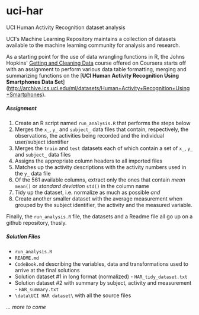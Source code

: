 # uci-har
UCI Human Activity Recognition dataset analysis

UCI's Machine Learning Repository maintains a collection of datasets available to the machine learning community for analysis and research.

As a starting point for the use of data wrangling functions in R, the Johns Hopkins' [Getting and Cleaning Data](https://class.coursera.org/getdata-031) course offered on Coursera starts off with an assignment to perform various data table formatting, merging and summarizing functions on the [**UCI Human Activity Recognition Using Smartphones Data Set**] (http://archive.ics.uci.edu/ml/datasets/Human+Activity+Recognition+Using+Smartphones).

##### Assignment #####

1. Create an R script named `run_analysis.R` that performs the steps below
2. Merges the `x_`, `y_` and `subject_` data files that contain, respectively, the observations, the activities being recorded and the individual user/subject identifier
3. Merges the `train` and `test` datasets each of which contain a set of `x_`, `y_` and `subject_` data files
4. Assigns the appropriate column headers to all imported files
5. Matches up the activity descriptions with the activity numbers used in the `y_` data file
6. Of the 561 available columns, extract only the ones that contain *mean* `mean()` or *standard deviation* `std()` in the column name
7. Tidy up the dataset, i.e. normalize as much as possible *and*
8. Create another smaller dataset with the average measurement when grouped by the subject identifier, the activity and the measured variable.

Finally, the `run_analysis.R` file, the datasets and a Readme file all go up on a github repository, thusly.

##### Solution Files #####

- `run_analysis.R`
- `README.md`
- `CodeBook.md` describing the variables, data and transformations used to arrive at the final solutions
- Solution dataset #1 in long format (normalized) - `HAR_tidy_dataset.txt`
- Solution dataset #2 with summary by subject, activity and measurement - `HAR_summary.txt`
- `\data\UCI HAR dataset\` with all the source files

*... more to come*

